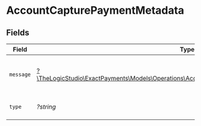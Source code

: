 # AccountCapturePaymentMetadata


## Fields

| Field                                                                                                                                                                    | Type                                                                                                                                                                     | Required                                                                                                                                                                 | Description                                                                                                                                                              | Example                                                                                                                                                                  |
| ------------------------------------------------------------------------------------------------------------------------------------------------------------------------ | ------------------------------------------------------------------------------------------------------------------------------------------------------------------------ | ------------------------------------------------------------------------------------------------------------------------------------------------------------------------ | ------------------------------------------------------------------------------------------------------------------------------------------------------------------------ | ------------------------------------------------------------------------------------------------------------------------------------------------------------------------ |
| `message`                                                                                                                                                                | [?\TheLogicStudio\ExactPayments\Models\Operations\AccountCapturePaymentPaymentsResponseMessage](../../Models/Operations/AccountCapturePaymentPaymentsResponseMessage.md) | :heavy_minus_sign:                                                                                                                                                       | Message explaining what type of error it is.                                                                                                                             |                                                                                                                                                                          |
| `type`                                                                                                                                                                   | *?string*                                                                                                                                                                | :heavy_minus_sign:                                                                                                                                                       | It shows what type it is.                                                                                                                                                | api-error                                                                                                                                                                |